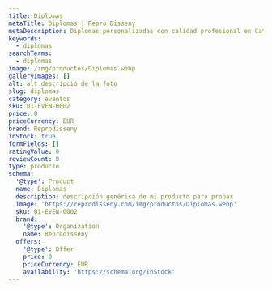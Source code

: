 ```yaml
---
title: Diplomas
metaTitle: Diplomas | Repro Disseny
metaDescription: Diplomas personalizadas con calidad profesional en Cataluña.
keywords:
  - diplomas
searchTerms:
  - diplomas
image: /img/productos/Diplomas.webp
galleryImages: []
alt: alt descripció de la foto
slug: diplomas
category: eventos
sku: 01-EVEN-0002
price: 0
priceCurrency: EUR
brand: Reprodisseny
inStock: true
formFields: []
ratingValue: 0
reviewCount: 0
type: producto
schema:
  '@type': Product
  name: Diplomas
  description: descripción genérica de mi producto para probar
  image: 'https://reprodisseny.com/img/productos/Diplomas.webp'
  sku: 01-EVEN-0002
  brand:
    '@type': Organization
    name: Reprodisseny
  offers:
    '@type': Offer
    price: 0
    priceCurrency: EUR
    availability: 'https://schema.org/InStock'
---
```


